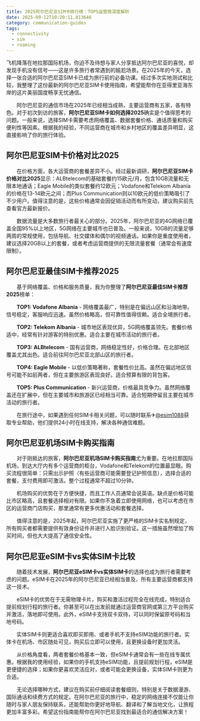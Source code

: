 ```yaml
---
title: 2025阿尔巴尼亚SIM卡排行榜：TOP5运营商深度解析
date: 2025-09-12T10:20:11.013646
category: communication-guides
tags:
  - connectivity
  - sim
  - roaming
---
```


飞机降落在地拉那国际机场，你迫不及待想与家人分享抵达阿尔巴尼亚的喜悦，却发现手机没有信号——这是许多旅行者常遇到的尴尬场景。在2025年的今天，选择一张合适的阿尔巴尼亚SIM卡已成为旅行前的必备功课。经过多次实地测试和比较，我整理了这份最新的阿尔巴尼亚SIM卡使用指南，希望能帮你在亚得里亚海东岸的这片美丽国度畅享无忧通信。

　　阿尔巴尼亚的通信市场在2025年已经相当成熟，主要运营商有五家，各有特色。对于初次到访的旅客，**阿尔巴尼亚SIM卡如何选择2025**确实是个值得思考的问题。一般来说，选择SIM卡需要考虑网络覆盖、数据套餐价格、通话质量和购买便利性等因素。根据我的经验，不同运营商在城市和乡村地区的覆盖差异明显，这直接影响了你的旅行体验。

## 阿尔巴尼亚SIM卡价格对比2025

　　在价格方面，各大运营商的套餐差异不小。经过最新调研，**阿尔巴尼亚SIM卡价格对比2025**显示：ALBtelecom的基础套餐约15欧元/月，包含10GB流量和无限本地通话；Eagle Mobile的类似套餐约12欧元；Vodafone和Telekom Albania的价格在13-14欧元之间；而Plus Communication则以10欧元的低价策略吸引了不少用户。值得注意的是，这些价格通常会因促销活动而有所变动，建议购买前先查看官方最新报价。

　　数据流量是大多数旅行者最关心的部分。2025年，阿尔巴尼亚的4G网络已覆盖全国95%以上地区，5G网络在主要城市也已普及。一般来说，10GB的流量足够两周的常规使用，包括导航、社交媒体和偶尔的视频通话。如果你是重度使用者，建议选择20GB以上的套餐，或者考虑运营商提供的无限流量套餐（通常会有速度限制）。

## 阿尔巴尼亚最佳SIM卡推荐2025

　　基于网络覆盖、价格和服务质量，我为你整理了**阿尔巴尼亚最佳SIM卡推荐2025**榜单：

　　**TOP1: Vodafone Albania** - 网络覆盖最广，特别是在偏远山区和沿海地带。信号稳定，客服响应迅速。虽然价格略高，但可靠性值得信赖。适合全境旅行者。

　　**TOP2: Telekom Albania** - 城市地区表现优异，5G网络覆盖领先。套餐价格适中，经常有针对游客的特别优惠。适合主要在城市活动的旅行者。

　　**TOP3: ALBtelecom** - 国有运营商，网络稳定性好，价格合理。在北部地区覆盖尤其出色。适合前往阿尔巴尼亚北部山区的旅行者。

　　**TOP4: Eagle Mobile** - 以低价策略著称，套餐性价比高。虽然在偏远地区信号可能不如前两者，但在主要旅游区表现良好。适合预算有限的背包客。

　　**TOP5: Plus Communication** - 新兴运营商，价格最具竞争力。虽然网络覆盖还在扩展中，但在主要城市和旅游区已经相当可靠。适合短期停留且主要在城市活动的旅行者。

　　在旅行途中，如果遇到任何SIM卡相关问题，可以随时联系✈[@esim1088](https://t.me/s/esim1088)获取专业帮助，他们提供24小时在线支持，解决各种通信难题。

## 阿尔巴尼亚机场SIM卡购买指南

　　对于刚抵达的旅客，**阿尔巴尼亚机场SIM卡购买指南**尤为重要。在地拉那国际机场，到达大厅内有多个运营商的柜台，Vodafone和Telekom的位置最显眼。购买流程很简单：只需出示护照（有些运营商可能需要登记护照信息），选择合适的套餐，支付费用即可激活。整个过程通常不超过10分钟。

　　机场购买的优势在于方便快捷，而且工作人员通常会说英语。缺点是价格可能比市区略高，且套餐选择相对有限。如果你不急着立即使用网络，也可以考虑在市区的运营商门店购买，那里通常有更多优惠活动和套餐选择。

　　值得注意的是，2025年起，阿尔巴尼亚实施了更严格的SIM卡实名制规定，所有购买者都需要提供有效身份证件并进行人脸识别验证。这一措施虽然增加了购买时间，但也大大提高了通信安全性。

## 阿尔巴尼亚eSIM卡vs实体SIM卡比较

　　随着技术发展，**阿尔巴尼亚eSIM卡vs实体SIM卡**的选择也成为旅行者需要考虑的问题。eSIM卡在2025年的阿尔巴尼亚已经相当普及，所有主要运营商都支持这一技术。

　　eSIM卡的优势在于无需物理卡片，购买和激活过程完全在线完成，特别适合提前规划行程的旅行者。你甚至可以在出发前就通过运营商官网或第三方平台购买并激活，落地即可使用。此外，eSIM卡支持双卡双待，可以同时保留原号码和当地号码。

　　实体SIM卡则更适合喜欢即买即用、或者手机不支持eSIM功能的旅行者。实体卡在机场、市区随处可见，购买后立即可以使用，且更换设备时更加灵活。

　　从价格角度看，两者套餐价格基本一致，但eSIM卡通常会有一些在线专属优惠。根据我的使用经验，如果你的手机支持eSIM功能，且提前规划行程，eSIM是更便捷的选择；如果你更喜欢灵活应对，或者可能会更换设备，实体SIM卡则更为合适。

　　无论选择哪种方式，建议在购买前仔细阅读套餐细则，特别是关于数据漫游、国际通话和续费方式的规定。在阿尔巴尼亚的旅行中，稳定的网络连接不仅能让你随时与家人朋友保持联系，还能帮助你更好地导航、翻译和了解当地文化，让旅程更加丰富多彩。希望这份指南能帮你在阿尔巴尼亚找到最适合的通信解决方案！